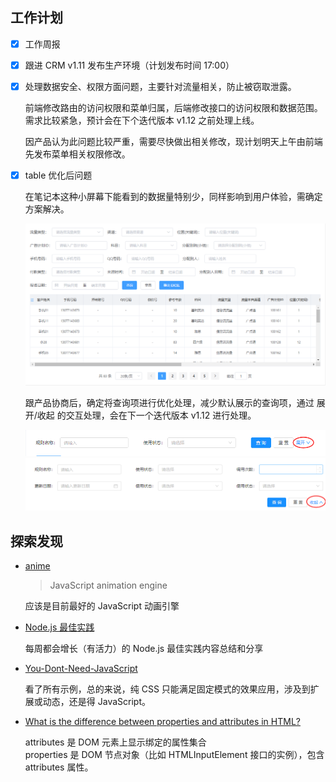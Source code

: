 ## 工作计划

- [x] 工作周报

- [x] 跟进 CRM v1.11 发布生产环境（计划发布时间 17:00）

- [x] 处理数据安全、权限方面问题，主要针对流量相关，防止被窃取泄露。

	前端修改路由的访问权限和菜单归属，后端修改接口的访问权限和数据范围。  
	需求比较紧急，预计会在下个迭代版本 v1.12 之前处理上线。

	因产品认为此问题比较严重，需要尽快做出相关修改，现计划明天上午由前端先发布菜单相关权限修改。

- [x] table 优化后问题

	在笔记本这种小屏幕下能看到的数据量特别少，同样影响到用户体验，需确定方案解决。  

	![20190121150231](./assets/20190121150231.png)
	
	跟产品协商后，确定将查询项进行优化处理，减少默认展示的查询项，通过 展开/收起 的交互处理，会在下一个迭代版本 v1.12 进行处理。

	![20190121150720](./assets/20190121150720.png)
	![20190121150850](./assets/20190121150850.png)

## 探索发现

- [anime](https://github.com/juliangarnier/anime/)

	> JavaScript animation engine

	应该是目前最好的 JavaScript 动画引擎

- [Node.js 最佳实践](https://github.com/i0natan/nodebestpractices/blob/master/README.chinese.md)

	每周都会增长（有活力）的 Node.js 最佳实践内容总结和分享

- [You-Dont-Need-JavaScript](https://github.com/you-dont-need/You-Dont-Need-JavaScript)

	看了所有示例，总的来说，纯 CSS 只能满足固定模式的效果应用，涉及到扩展或动态，还是得 JavaScript。

- [What is the difference between properties and attributes in HTML?](https://stackoverflow.com/questions/6003819/what-is-the-difference-between-properties-and-attributes-in-html)

	attributes 是 DOM 元素上显示绑定的属性集合  
	properties 是 DOM 节点对象（比如 HTMLInputElement 接口的实例），包含 attributes 属性。


